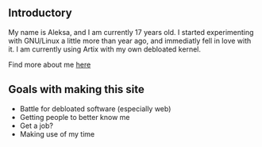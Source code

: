 ## Introductory
My name is Aleksa, and I am currently 17 years old.
I started experimenting with GNU/Linux a little more than year ago, and immediatly fell in love with it. 
I am currently using Artix with my own debloated kernel.

Find more about me <a href="https://aleksa.cf/about/">here</a>

## Goals with making this site
- Battle for debloated software (especially web)
- Getting people to better know me
- Get a job?
- Making use of my time
